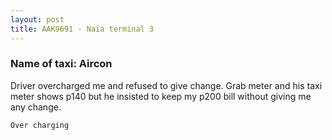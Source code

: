 ```yaml
---
layout: post
title: AAK9691 - Naia terminal 3
---
```


### Name of taxi: Aircon

Driver overcharged me and refused to give change. Grab meter and his taxi meter shows p140 but he insisted to keep my p200 bill without giving me any change.

```Over charging```
